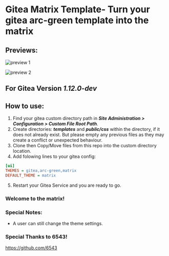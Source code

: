# Gitea Matrix Template- Turn your gitea arc-green template into the matrix
## Previews:

![preview 1](matrix-preview.png "Preview")

![preview 2](matrix-preview-2.png "Preview")

## For Gitea Version ***1.12.0-dev***

## How to use:
1. Find your gitea custom directory path in ***Site Administration > Configuration > Custom File Root Path***.
2. Create directories: ***templates*** and ***public/css*** within the directory, if it does not already exist. But please empty any previous files as they may create a conflict or unexpected behaviour.
3. Clone then Copy/Move files from this repo into the custom directory location.
4. Add folowing lines to your gitea config:
```ini
[ui]
THEMES = gitea,arc-green,matrix
DEFAULT_THEME = matrix
```
5. Restart your Gitea Service and you are ready to go.
### Welcome to the matrix!

### Special Notes:
 - A user can still change the theme settings. 

### Special Thanks to 6543!
https://github.com/6543


 
